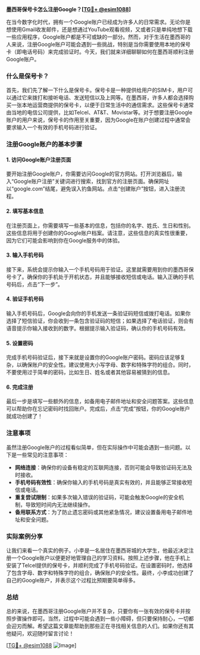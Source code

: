 **墨西哥保号卡怎么注册Google？[[TG💪+ @esim1088](https://t.me/s/esim1088)]**

在当今数字化时代，拥有一个Google账户已经成为许多人的日常需求。无论你是想使用Gmail收发邮件，还是想通过YouTube观看视频，又或者只是单纯地想下载一些应用程序，Google账户都是不可或缺的一部分。然而，对于生活在墨西哥的人来说，注册Google账户可能会遇到一些挑战，特别是当你需要使用本地的保号卡（即电话号码）来完成验证时。今天，我们就来详细聊聊如何在墨西哥顺利注册Google账户。

### 什么是保号卡？

首先，我们先了解一下什么是保号卡。保号卡是一种提供给用户的SIM卡，用户可以通过它来拨打和接听电话、发送短信以及上网等。在墨西哥，许多人都会选择购买一张本地运营商提供的保号卡，以便于日常生活中的通信需求。这些保号卡通常由当地的电信公司提供，比如Telcel、AT&T、Movistar等。对于想要注册Google账户的用户来说，保号卡的作用至关重要，因为Google在账户创建过程中通常会要求输入一个有效的手机号码进行验证。

### 注册Google账户的基本步骤

#### 1. 访问Google账户注册页面

要开始注册Google账户，你需要访问Google的官方网站。打开浏览器后，输入“Google账户注册”关键词进行搜索，找到官方的注册页面。确保网址以“google.com”结尾，避免误入钓鱼网站。点击“创建账户”按钮，进入注册流程。

#### 2. 填写基本信息

在注册页面上，你需要填写一些基本的信息，包括你的名字、姓氏、生日和性别。这些信息将用于创建你的Google账户档案。请注意，这些信息的真实性很重要，因为它们可能会影响到你在Google服务中的体验。

#### 3. 输入手机号码

接下来，系统会提示你输入一个手机号码用于验证。这里就需要用到你的墨西哥保号卡了。确保你的手机处于开机状态，并且能够接收短信或电话。输入正确的手机号码后，点击“下一步”。

#### 4. 验证手机号码

输入手机号码后，Google会向你的手机发送一条验证码短信或拨打电话。如果你选择了短信验证，你会收到一条包含验证码的短信；如果选择了电话验证，则会有语音提示你输入接收到的数字。根据提示输入验证码，确认你的手机号码有效。

#### 5. 设置密码

完成手机号码验证后，接下来就是设置你的Google账户密码。密码应该足够复杂，以确保账户的安全性。建议使用大小写字母、数字和特殊字符的组合。同时，不要使用过于简单的密码，比如生日、姓名或者其他容易被猜到的信息。

#### 6. 完成注册

最后一步是填写一些额外的信息，如备用电子邮件地址和安全问题答案。这些信息可以帮助你在忘记密码时找回账户。完成后，点击“完成”按钮，你的Google账户就成功创建了！

### 注意事项

虽然注册Google账户的过程看似简单，但在实际操作中可能会遇到一些问题。以下是一些常见的注意事项：

- **网络连接**：确保你的设备有稳定的互联网连接，否则可能会导致验证码无法及时接收。
- **手机号码有效性**：确保你输入的手机号码是真实有效的，并且能够正常接收短信或电话。
- **重复尝试限制**：如果多次输入错误的验证码，可能会触发Google的安全机制，导致短时间内无法继续操作。
- **备用联系方式**：为了防止遗忘密码或其他紧急情况，建议设置备用电子邮件地址和安全问题。

### 实际案例分享

让我们来看一个真实的例子。小李是一名居住在墨西哥城的大学生，他最近决定注册一个Google账户以便更好地管理自己的学习资料。按照上述步骤，他在手机上安装了Telcel提供的保号卡，并顺利完成了手机号码验证。在设置密码时，他选择了包含字母、数字和特殊字符的组合，确保账户的安全性。最终，小李成功创建了自己的Google账户，并表示这个过程比预期要简单得多。

### 总结

总的来说，在墨西哥注册Google账户并不复杂，只要你有一张有效的保号卡并按照步骤操作即可。当然，过程中可能会遇到一些小障碍，但只要保持耐心，一切都会迎刃而解。希望这篇文章能帮助到那些正在寻找相关信息的人们。如果你还有其他疑问，欢迎随时留言讨论！

[[TG💪+ @esim1088](https://t.me/s/esim1088) ![Image](https://i.postimg.cc/4NQfJmqS/Snipaste-2025-05-13-00-14-12.png)]